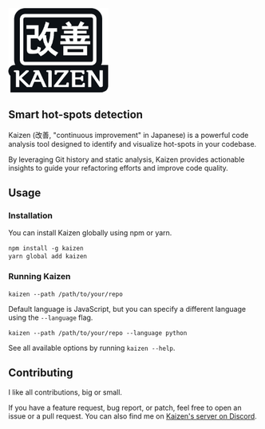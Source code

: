 <img src="logo.png" alt="Kaizen logo" width="200"/>

## Smart hot-spots detection

Kaizen (改善, "continuous improvement" in Japanese) is a powerful code analysis tool designed to identify and visualize hot-spots in your codebase.

By leveraging Git history and static analysis, Kaizen provides actionable insights to guide your refactoring efforts and improve code quality.

## Usage

### Installation

You can install Kaizen globally using npm or yarn.

```shell
npm install -g kaizen
yarn global add kaizen
```

### Running Kaizen

```shell
kaizen --path /path/to/your/repo
```

Default language is JavaScript, but you can specify a different language using the `--language` flag.
```shell
kaizen --path /path/to/your/repo --language python
```

See all available options by running `kaizen --help`.

## Contributing

I like all contributions, big or small. 

If you have a feature request, bug report, or patch, feel free to open an issue or a pull request.
You can also find me on [Kaizen's server on Discord](https://discord.gg/EWfmnnfb5T).
